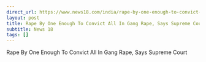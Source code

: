 ```yaml
---
direct_url: https://www.news18.com/india/rape-by-one-enough-to-convict-all-in-gang-rape-says-supreme-court-ws-l-9324586.html
layout: post
title: Rape By One Enough To Convict All In Gang Rape, Says Supreme Court
subtitle: News 18
tags: []
---
```


Rape By One Enough To Convict All In Gang Rape, Says Supreme Court
